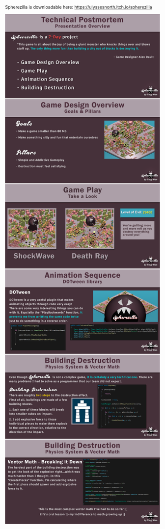 Spherezilla is downloadable here: https://ulyssesnorth.itch.io/spherezilla

![](Images/00_Overview.png)
![](Images/01_GameDesign.png)
![](Images/02_GamePlay.gif)
![](Images/03_AnimationSequence.png)
![](Images/04_BuildingzDestruction.png)
![](Images/04_BuildingzDestruction_02.png)
